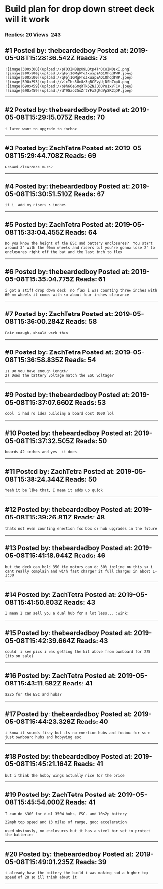 # Build plan for drop down street deck will it work

### Replies: 20 Views: 243

## \#1 Posted by: thebeardedboy Posted at: 2019-05-08T15:28:36.542Z Reads: 73

```
![image|300x300](upload://pFO3IN8BpX9LQtp4Tr0CoIN0sxI.png) 
![image|500x500](upload://q9pj1GMgFToJxuap8AQ1OhqdTWP.jpeg) 
![image|500x500](upload://q9pj1GMgFToJxuap8AQ1OhqdTWP.jpeg) 
![image|590x393](upload://zJcThs5UnUz3qBCFVyUjDShZmp0.png) 
![image|690x459](upload://oBh66eGmgRTk6ZNJJ6OPu1xVFCv.jpeg) 
![image|690x459](upload://dY9Gao25uZrtYFx2gKdVpSR2qDP.jpeg)
```

---
## \#2 Posted by: thebeardedboy Posted at: 2019-05-08T15:29:15.075Z Reads: 70

```
i later want to upgrade to focbox
```

---
## \#3 Posted by: ZachTetra Posted at: 2019-05-08T15:29:44.708Z Reads: 69

```
Ground clearance much?
```

---
## \#4 Posted by: thebeardedboy Posted at: 2019-05-08T15:30:51.510Z Reads: 67

```
if i  add my risers 3 inches
```

---
## \#5 Posted by: ZachTetra Posted at: 2019-05-08T15:33:04.455Z Reads: 64

```
Do you know the height of the ESC and battery enclosures?  You start around 3" with the 90mm wheels and risers but you're gonna lose 2" to enclosures right off the bat and the last inch to flex
```

---
## \#6 Posted by: thebeardedboy Posted at: 2019-05-08T15:35:04.775Z Reads: 61

```
i got a stiff drop down deck  no flex i was counting three inches with 60 mm wheels it comes with so about four inches clearance
```

---
## \#7 Posted by: ZachTetra Posted at: 2019-05-08T15:36:00.284Z Reads: 58

```
Fair enough, should work then
```

---
## \#8 Posted by: ZachTetra Posted at: 2019-05-08T15:36:58.835Z Reads: 54

```
1) Do you have enough length?
2) Does the battery voltage match the ESC voltage?
```

---
## \#9 Posted by: thebeardedboy Posted at: 2019-05-08T15:37:07.660Z Reads: 53

```
cool  i had no idea building a board cost 1000 lol
```

---
## \#10 Posted by: thebeardedboy Posted at: 2019-05-08T15:37:32.505Z Reads: 50

```
boards 42 inches and yes  it does
```

---
## \#11 Posted by: ZachTetra Posted at: 2019-05-08T15:38:24.344Z Reads: 50

```
Yeah it be like that, I mean it adds up quick
```

---
## \#12 Posted by: thebeardedboy Posted at: 2019-05-08T15:39:26.811Z Reads: 48

```
thats not even counting enertion foc box or hub upgrades in the future
```

---
## \#13 Posted by: thebeardedboy Posted at: 2019-05-08T15:41:18.944Z Reads: 46

```
but the deck can hold 350 the motors can do 30% incline on this so i cant really complain and with fast charger it full charges in about 1- 1:30
```

---
## \#14 Posted by: ZachTetra Posted at: 2019-05-08T15:41:50.803Z Reads: 43

```
I mean I can sell you a dual hub for a lot less... :wink:
```

---
## \#15 Posted by: thebeardedboy Posted at: 2019-05-08T15:42:39.664Z Reads: 43

```
could  i see pics i was getting the kit above from ownboard for 225 (its on sale)
```

---
## \#16 Posted by: ZachTetra Posted at: 2019-05-08T15:43:11.582Z Reads: 41

```
$225 for the ESC and hubs?
```

---
## \#17 Posted by: thebeardedboy Posted at: 2019-05-08T15:44:23.326Z Reads: 40

```
i know it sounds fishy but its no enertion hubs and focbox for sure just ownboard hubs and hobywing esc
```

---
## \#18 Posted by: thebeardedboy Posted at: 2019-05-08T15:45:21.164Z Reads: 41

```
but i think the hobby wings actually nice for the price
```

---
## \#19 Posted by: ZachTetra Posted at: 2019-05-08T15:45:54.000Z Reads: 41

```
I can do $300 for dual 350W hubs, ESC, and 10s2p battery

22mph top speed and 13 miles of range, good acceleration

used obviously, no enclosures but it has a steel bar set to protect the batteries
```

---
## \#20 Posted by: thebeardedboy Posted at: 2019-05-08T15:49:01.235Z Reads: 39

```
i already have the battery the build i was making had a higher top speed of 28 so ill think about it
```

---
